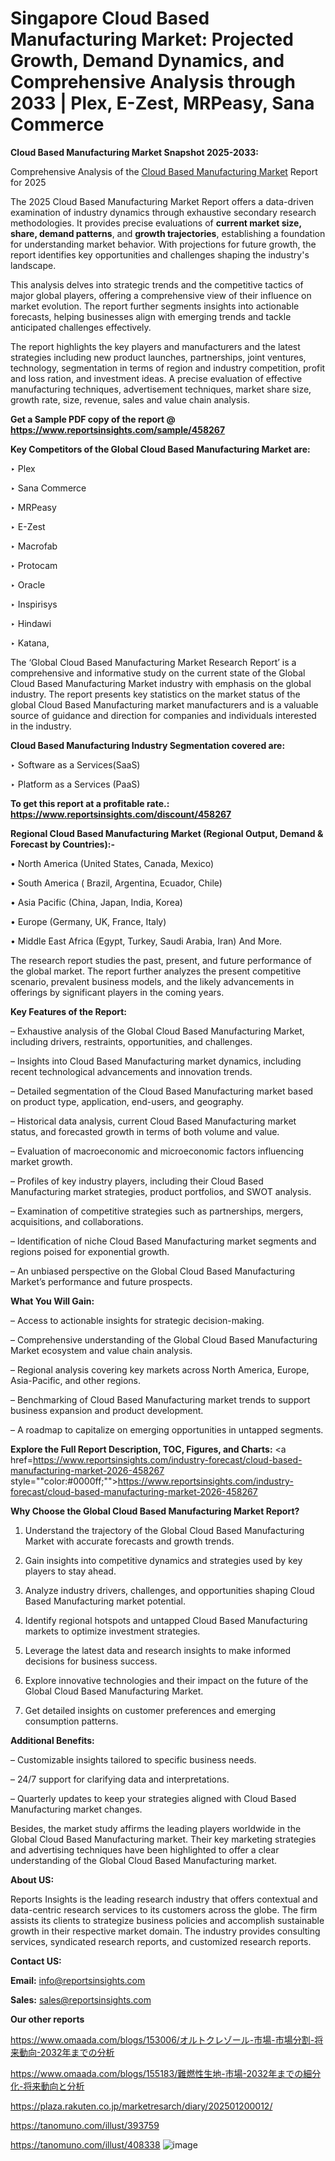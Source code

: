 # Singapore Cloud Based Manufacturing Market: Projected Growth, Demand Dynamics, and Comprehensive Analysis through 2033 | Plex, E-Zest, MRPeasy, Sana Commerce

<strong>Cloud Based Manufacturing Market Snapshot 2025-2033:</strong>

Comprehensive Analysis of the <a href=https://www.reportsinsights.com/sample/458267>Cloud Based Manufacturing Market</a> Report for 2025

The 2025 Cloud Based Manufacturing Market Report offers a data-driven examination of industry dynamics through exhaustive secondary research methodologies. It provides precise evaluations of <strong>current market size, share, demand patterns</strong>, and <strong>growth trajectories</strong>, establishing a foundation for understanding market behavior. With projections for future growth, the report identifies key opportunities and challenges shaping the industry's landscape.

This analysis delves into strategic trends and the competitive tactics of major global players, offering a comprehensive view of their influence on market evolution. The report further segments insights into actionable forecasts, helping businesses align with emerging trends and tackle anticipated challenges effectively.

The report highlights the key players and manufacturers and the latest strategies including new product launches, partnerships, joint ventures, technology, segmentation in terms of region and industry competition, profit and loss ration, and investment ideas. A precise evaluation of effective manufacturing techniques, advertisement techniques, market share size, growth rate, size, revenue, sales and value chain analysis.

<strong>Get a Sample PDF copy of the report @ <a href=https://www.reportsinsights.com/sample/458267 style=color:#0000ff;>https://www.reportsinsights.com/sample/458267</a></strong>

<strong>Key Competitors of the Global Cloud Based Manufacturing Market are:</strong>

‣ Plex

‣ Sana Commerce

‣ MRPeasy

‣ E-Zest

‣ Macrofab

‣ Protocam

‣ Oracle

‣ Inspirisys

‣ Hindawi

‣ Katana,

The ‘Global Cloud Based Manufacturing Market Research Report’ is a comprehensive and informative study on the current state of the Global Cloud Based Manufacturing Market industry with emphasis on the global industry. The report presents key statistics on the market status of the global Cloud Based Manufacturing market manufacturers and is a valuable source of guidance and direction for companies and individuals interested in the industry.

<strong>Cloud Based Manufacturing Industry Segmentation covered are:</strong>

‣ Software as a Services(SaaS)

‣ Platform as a Services (PaaS)

<strong>To get this report at a profitable rate.: <a href=https://www.reportsinsights.com/discount/458267 style=color:#0000ff;>https://www.reportsinsights.com/discount/458267</a></strong>

<strong>Regional Cloud Based Manufacturing Market (Regional Output, Demand &amp; Forecast by Countries):-</strong>

• North America (United States, Canada, Mexico)

• South America ( Brazil, Argentina, Ecuador, Chile)

• Asia Pacific (China, Japan, India, Korea)

• Europe (Germany, UK, France, Italy)

• Middle East Africa (Egypt, Turkey, Saudi Arabia, Iran) And More.

The research report studies the past, present, and future performance of the global market. The report further analyzes the present competitive scenario, prevalent business models, and the likely advancements in offerings by significant players in the coming years.

<strong>Key Features of the Report:</strong>

– Exhaustive analysis of the Global Cloud Based Manufacturing Market, including drivers, restraints, opportunities, and challenges.

– Insights into Cloud Based Manufacturing market dynamics, including recent technological advancements and innovation trends.

– Detailed segmentation of the Cloud Based Manufacturing market based on product type, application, end-users, and geography.

– Historical data analysis, current Cloud Based Manufacturing market status, and forecasted growth in terms of both volume and value.

– Evaluation of macroeconomic and microeconomic factors influencing market growth.

– Profiles of key industry players, including their Cloud Based Manufacturing market strategies, product portfolios, and SWOT analysis.

– Examination of competitive strategies such as partnerships, mergers, acquisitions, and collaborations.

– Identification of niche Cloud Based Manufacturing market segments and regions poised for exponential growth.

– An unbiased perspective on the Global Cloud Based Manufacturing Market’s performance and future prospects.

<strong>What You Will Gain:</strong>

– Access to actionable insights for strategic decision-making.

– Comprehensive understanding of the Global Cloud Based Manufacturing Market ecosystem and value chain analysis.

– Regional analysis covering key markets across North America, Europe, Asia-Pacific, and other regions.

– Benchmarking of Cloud Based Manufacturing market trends to support business expansion and product development.

– A roadmap to capitalize on emerging opportunities in untapped segments.

<strong>Explore the Full Report Description, TOC, Figures, and Charts:</strong>
<a href=https://www.reportsinsights.com/industry-forecast/cloud-based-manufacturing-market-2026-458267 style=""color:#0000ff;"">https://www.reportsinsights.com/industry-forecast/cloud-based-manufacturing-market-2026-458267</a>

<strong>Why Choose the Global Cloud Based Manufacturing Market Report?</strong>

1. Understand the trajectory of the Global Cloud Based Manufacturing Market with accurate forecasts and growth trends.

2. Gain insights into competitive dynamics and strategies used by key players to stay ahead.

3. Analyze industry drivers, challenges, and opportunities shaping Cloud Based Manufacturing market potential.

4. Identify regional hotspots and untapped Cloud Based Manufacturing markets to optimize investment strategies.

5. Leverage the latest data and research insights to make informed decisions for business success.

6. Explore innovative technologies and their impact on the future of the Global Cloud Based Manufacturing Market.

7. Get detailed insights on customer preferences and emerging consumption patterns.

<strong>Additional Benefits:</strong>

– Customizable insights tailored to specific business needs.

– 24/7 support for clarifying data and interpretations.

– Quarterly updates to keep your strategies aligned with Cloud Based Manufacturing market changes.

Besides, the market study affirms the leading players worldwide in the Global Cloud Based Manufacturing market. Their key marketing strategies and advertising techniques have been highlighted to offer a clear understanding of the Global Cloud Based Manufacturing market.

<strong><strong>About US</strong>:</strong>

Reports Insights is the leading research industry that offers contextual and data-centric research services to its customers across the globe. The firm assists its clients to strategize business policies and accomplish sustainable growth in their respective market domain. The industry provides consulting services, syndicated research reports, and customized research reports.

<strong>Contact US:</strong>

<p class=><b>Email:</b> <a href=mailto:info@reportsinsights.com>info@reportsinsights.com</a></p>
<p class=><b>Sales:</b> <a href=mailto:sales@reportsinsights.com>sales@reportsinsights.com</a></p>

<strong>Our other reports</strong>

<a href=https://www.omaada.com/blogs/153006/オルトクレゾール-市場-市場分割-将来動向-2032年までの分析>https://www.omaada.com/blogs/153006/オルトクレゾール-市場-市場分割-将来動向-2032年までの分析</a>

<a href=https://www.omaada.com/blogs/155183/難燃性生地-市場-2032年までの細分化-将来動向と分析>https://www.omaada.com/blogs/155183/難燃性生地-市場-2032年までの細分化-将来動向と分析</a>

<a href=https://plaza.rakuten.co.jp/marketresarch/diary/202501200012/>https://plaza.rakuten.co.jp/marketresarch/diary/202501200012/</a>

<a href=https://tanomuno.com/illust/393759>https://tanomuno.com/illust/393759</a>

<a href=https://tanomuno.com/illust/408338>https://tanomuno.com/illust/408338</a>
![image](https://github.com/user-attachments/assets/6e708852-948c-4b52-a709-7ebe6fb20fbd)
